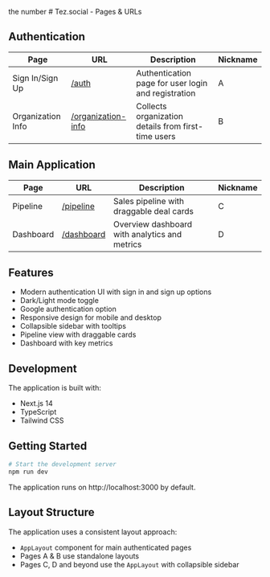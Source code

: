 the number # Tez.social - Pages & URLs

## Authentication

| Page | URL | Description | Nickname |
|------|-----|-------------|----------|
| Sign In/Sign Up | [/auth](http://localhost:3000/auth) | Authentication page for user login and registration | A |
| Organization Info | [/organization-info](http://localhost:3000/organization-info) | Collects organization details from first-time users | B |

## Main Application

| Page | URL | Description | Nickname |
|------|-----|-------------|----------|
| Pipeline | [/pipeline](http://localhost:3000/pipeline) | Sales pipeline with draggable deal cards | C |
| Dashboard | [/dashboard](http://localhost:3000/dashboard) | Overview dashboard with analytics and metrics | D |

## Features

- Modern authentication UI with sign in and sign up options
- Dark/Light mode toggle
- Google authentication option
- Responsive design for mobile and desktop
- Collapsible sidebar with tooltips
- Pipeline view with draggable cards
- Dashboard with key metrics

## Development

The application is built with:
- Next.js 14
- TypeScript
- Tailwind CSS

## Getting Started

```bash
# Start the development server
npm run dev
```

The application runs on http://localhost:3000 by default. 

## Layout Structure

The application uses a consistent layout approach:
- `AppLayout` component for main authenticated pages
- Pages A & B use standalone layouts
- Pages C, D and beyond use the `AppLayout` with collapsible sidebar 
